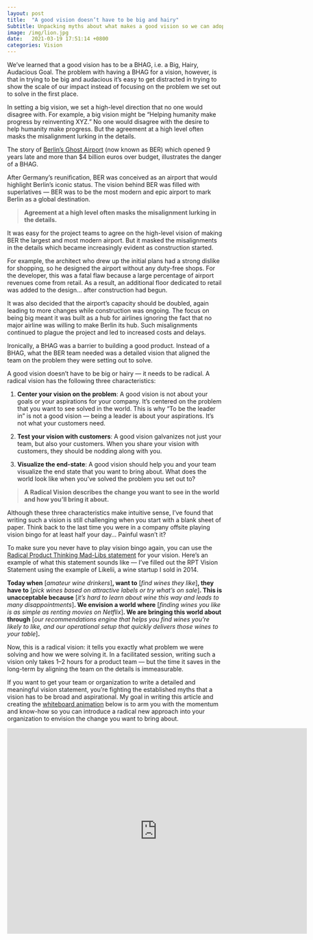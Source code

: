 ```yaml
---
layout: post
title:  "A good vision doesn’t have to be big and hairy"
Subtitle: Unpacking myths about what makes a good vision so we can adopt a new, radical approach.
image: /img/lion.jpg
date:   2021-03-19 17:51:14 +0800
categories: Vision
---
```


We’ve learned that a good vision has to be a BHAG, i.e. a Big, Hairy, Audacious Goal. The problem with having a BHAG for a vision,
however, is that in trying to be big and audacious it’s easy to get distracted in trying to show the scale of our impact instead of
focusing on the problem we set out to solve in the first place.

In setting a big vision, we set a high-level direction that no one would disagree with. For example, a big vision might be
“Helping humanity make progress by reinventing XYZ.” No one would disagree with the desire to help humanity make progress.
But the agreement at a high level often masks the misalignment lurking in the details.

The story of [Berlin’s Ghost Airport](https://www.nytimes.com/2020/10/24/world/europe/berlin-germany-new-airport.html?action=click&module=Well&pgtype=Homepage&section=World%20News)
(now known as BER) which opened 9 years late and more than $4 billion euros over budget, illustrates the danger of a BHAG.

After Germany’s reunification, BER was conceived as an airport that would highlight Berlin’s iconic status. The vision behind BER was filled with superlatives — BER was to be the most modern and epic airport to mark Berlin as a global destination.

> **Agreement at a high level often masks the misalignment lurking in the details.**

It was easy for the project teams to agree on the high-level vision of making BER the largest and most modern airport. But it masked the misalignments in the details which became increasingly evident as construction started.

For example, the architect who drew up the initial plans had a strong dislike for shopping, so he designed the airport without any duty-free shops. For the developer, this was a fatal flaw because a large percentage of airport revenues come from retail. As a result, an additional floor dedicated to retail was added to the design… after construction had begun.

It was also decided that the airport’s capacity should be doubled, again leading to more changes while construction was ongoing. The focus on being big meant it was built as a hub for airlines ignoring the fact that no major airline was willing to make Berlin its hub. Such misalignments continued to plague the project and led to increased costs and delays.

Ironically, a BHAG was a barrier to building a good product. Instead of a BHAG, what the BER team needed was a detailed vision that aligned the team on the problem they were setting out to solve.

A good vision doesn’t have to be big or hairy — it needs to be radical. A radical vision has the following three characteristics:


1. **Center your vision on the problem**: A good vision is not about your goals or your aspirations for your company. It’s centered on the problem that you want to see solved in the world. This is why “To be the leader in” is not a good vision — being a leader is about your aspirations. It’s not what your customers need.


2. **Test your vision with customers**: A good vision galvanizes not just your team, but also your customers. When you share your vision with customers, they should be nodding along with you.

3. **Visualize the end-state**: A good vision should help you and your team visualize the end state that you want to bring about. What does the world look like when you’ve solved the problem you set out to?

>**A Radical Vision describes the change you want to see in the world and how you’ll bring it about.**

Although these three characteristics make intuitive sense, I’ve found that writing such a vision is still challenging when you start with a blank sheet of paper. Think back to the last time you were in a company offsite playing vision bingo for at least half your day… Painful wasn’t it?

To make sure you never have to play vision bingo again, you can use the [Radical Product Thinking Mad-Libs statement](https://www.radicalproduct.com/toolkit) for your vision. Here’s an example of what this statement sounds like — I’ve filled out the RPT Vision Statement using the example of Likelii, a wine startup I sold in 2014.

**Today when** [_amateur wine drinkers_]**, want to** [_find wines they like_]**, they have to** [_pick wines based on attractive labels or try what’s on sale_]**. This is unacceptable because** [_it’s hard to learn about wine this way and leads to many disappointments_]**. We envision a world where** [_finding wines you like is as simple as renting movies on Netflix_]**. We are bringing this world about through** [_our recommendations engine that helps you find wines you’re likely to like, and our operational setup that quickly delivers those wines to your table_]**.**

Now, this is a radical vision: it tells you exactly what problem we were solving and how we were solving it. In a facilitated session, writing such a vision only takes 1–2 hours for a product team — but the time it saves in the long-term by aligning the team on the details is immeasurable.

If you want to get your team or organization to write a detailed and meaningful vision statement, you’re fighting the established myths that a vision has to be broad and aspirational. My goal in writing this article and creating the [whiteboard animation](https://youtu.be/Iy_NlYuq0ME) below is to arm you with the momentum and know-how so you can introduce a radical new approach into your organization to envision the change you want to bring about.

<div class="embed-container">
  <iframe
      src="https://www.youtube.com/embed/Iy_NlYuq0ME"
      width="700"
      height="480"
      frameborder="0"
      allowfullscreen="">
  </iframe>
</div>

